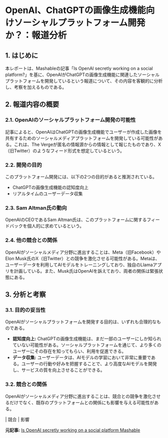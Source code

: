 # OpenAI、ChatGPTの画像生成機能向けソーシャルプラットフォーム開発か？：報道分析

## 1. はじめに

本レポートは、Mashableの記事「Is OpenAI secretly working on a social platform?」を基に、OpenAIがChatGPTの画像生成機能に関連したソーシャルプラットフォームを開発しているという報道について、その内容を客観的に分析し、考察を加えるものである。

## 2. 報道内容の概要

### 2.1. OpenAIのソーシャルプラットフォーム開発の可能性

記事によると、OpenAIはChatGPTの画像生成機能でユーザーが作成した画像を共有するためのソーシャルメディアプラットフォームを開発している可能性がある。これは、The Vergeが匿名の情報源からの情報として報じたものであり、X（旧Twitter）のようなフィード形式を想定しているという。

### 2.2. 開発の目的

このプラットフォーム開発には、以下の2つの目的があると推測されている。

* ChatGPTの画像生成機能の認知度向上
* リアルタイムのユーザーデータ収集

### 2.3. Sam Altman氏の動向

OpenAIのCEOであるSam Altman氏は、このプラットフォームに関するフィードバックを個人的に求めているという。

### 2.4. 他の競合との関係

OpenAIがソーシャルメディア分野に進出することは、Meta（旧Facebook）やElon Musk氏のX（旧Twitter）との競争を激化させる可能性がある。Metaは、ユーザーデータを利用してAIモデルをトレーニングしており、独自のLlamaアプリを計画している。また、Musk氏はOpenAIを訴えており、両者の関係は緊張状態にある。

## 3. 分析と考察

### 3.1. 目的の妥当性

OpenAIがソーシャルプラットフォームを開発する目的は、いずれも合理的なものである。

* **認知度向上:** ChatGPTの画像生成機能は、まだ一部のユーザーにしか知られていない可能性がある。ソーシャルプラットフォームを通じて、より多くのユーザーにその存在を知ってもらい、利用を促進できる。
* **データ収集:** ユーザーデータは、AIモデルの学習において非常に重要である。ユーザーの行動や好みを把握することで、より高度なAIモデルを開発し、サービスの質を向上させることができる。

### 3.2. 競合との関係

OpenAIがソーシャルメディア分野に進出することは、競合との競争を激化させるだけでなく、既存のプラットフォームとの関係にも影響を与える可能性がある。

| 競合 | 影響 

**元記事:** [Is OpenAI secretly working on a social platform Mashable](https://mashable.com/article/openai-building-social-network-chatgpt-images)